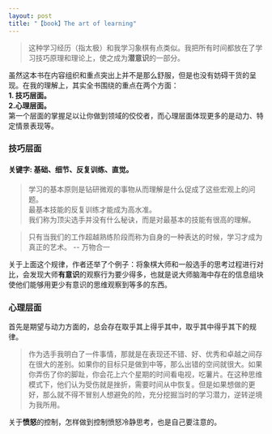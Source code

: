 ```yaml
---
layout: post
title: "【book】The art of learning"
---
```


>这种学习经历（指太极）和我学习象棋有点类似。我把所有时间都放在了学习技巧原理和理论上，使之成为**潜意识**的一部分。

虽然这本书在内容组织和重点突出上并不是那么舒服，但是也没有妨碍干货的呈现。在我的理解上，其实全书围绕的重点在两个方面：    
**1. 技巧层面。**    
**2.心理层面。**    
第一个层面的掌握足以让你做到领域的佼佼者，而心理层面体现更多的是动力、特定情景表现等。    

### 技巧层面    

#### 关键字: 基础、细节、反复训练、直觉。    

> 学习的基本原则是钻研微观的事物从而理解是什么促成了这些宏观上的问题。    
> 最基本技能的反复训练才能成为高水准。    
> 我们称为顶尖选手并没有什么秘诀，而是对最基本的技能有很高的理解。    

> 只有当我们的工作超越熟练阶段而称为自身的一种表达的时候，学习才成为真正的艺术。 -- 万物合一   

关于上面这个规律，作者还举了个例子：将象棋大师和一般选手的思考过程进行对比，会发现大师**有意识**的观察行为要少得多，也就是说大师脑海中存在的信息组块使他们能够用更少有意识的思维观察到等多的东西。

### 心理层面
首先是期望与动力方面的，总会存在取乎其上得乎其中，取乎其中得乎其下的规律。    

>作为选手我明白了一件事情，那就是在表现还不错、好、优秀和卓越之间存在很大的差别。如果你的目标只是做到中等，那么出错的空间就很大。如果你弄伤了你的脚趾，你会花上六个星期的时间看电视，吃薯片。在这种思维模式下，他们认为受伤就是挫折，需要时间从中恢复。但是如果想做的更好，那么就不得不冒别人想避免的险，充分挖掘当时的学习潜力，逆转逆境为我所用。    

关于**愤怒**的控制，怎样做到控制愤怒冷静思考，也是自己要注意的。
